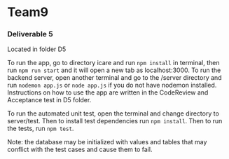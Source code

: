 # Team9

### Deliverable 5
Located in folder D5

To run the app, go to directory icare and run `npm install` in terminal, then run `npm run start` and it will open a new tab as localhost:3000. To run the backend server, open another terminal and go to the /server directory and run `nodemon app.js` or `node app.js` if you do not have nodemon installed. Instructions on how to use the app are written in the CodeReview and Acceptance test in D5 folder.

To run the automated unit test, open the terminal and change directory to server/test. Then to install test dependencies run `npm install`. Then to run the tests, run `npm test`.

Note: the database may be initialized with values and tables that may conflict with the test cases and cause them to fail. 
